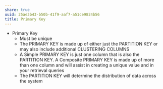 ```yaml
---
share: true
uuid: 25ae3b43-b50b-41f9-aaf7-a51ce9824b56
title: Primary Key
---
```

* Primary Key
  * Must be unique
  * The PRIMARY KEY is made up of either just the PARTITION KEY or may also include additional CLUSTERING COLUMNS
  * A Simple PRIMARY KEY is just one column that is also the PARTITION KEY. A Composite PRIMARY KEY is made up of more than one column and will assist in creating a unique value and in your retrieval queries
  * The PARTITION KEY will determine the distribution of data across the system